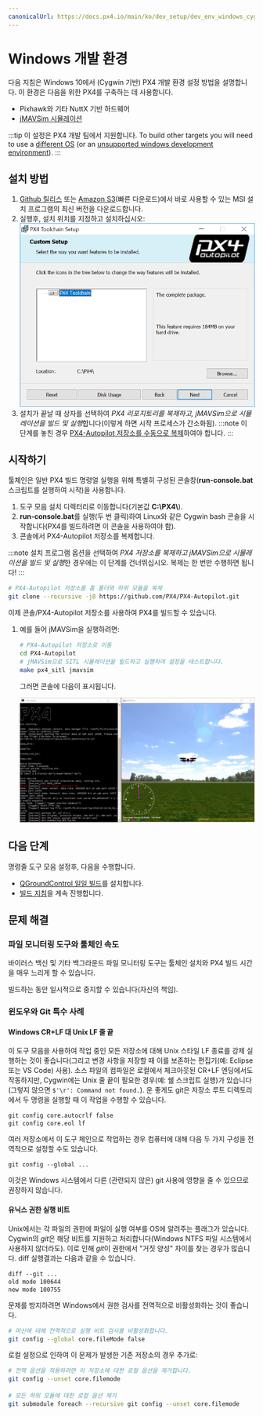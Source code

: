 ```yaml
---
canonicalUrl: https://docs.px4.io/main/ko/dev_setup/dev_env_windows_cygwin
---
```


# Windows 개발 환경

다음 지침은 Windows 10에서 (Cygwin 기반) PX4 개발 환경 설정 방법을 설명합니다. 이 환경은 다음을 위한 PX4를 구축하는 데 사용합니다.
* Pixhawk와 기타 NuttX 기반 하드웨어
* [jMAVSim 시뮬레이션](../simulation/jmavsim.md)

:::tip
이 설정은 PX4 개발 팀에서 지원합니다. To build other targets you will need to use a [different OS](../dev_setup/dev_env.md#supported-targets) (or an [unsupported windows development environment](../advanced/dev_env_unsupported.md)).
:::

<a id="installation"></a>

## 설치 방법

1. [Github 릴리스](https://github.com/PX4/windows-toolchain/releases) 또는 [Amazon S3](https://s3-us-west-2.amazonaws.com/px4-tools/PX4+Windows+Cygwin+Toolchain/PX4+Windows+Cygwin+Toolchain+0.9.msi)(빠른 다운로드)에서 바로 사용할 수 있는 MSI 설치 프로그램의 최신 버전을 다운로드합니다.
1. 실행후, 설치 위치를 지정하고 설치하십시오:![jMAVSimOnWindows](../../assets/toolchain/cygwin_toolchain_installer.png)
1. 설치가 끝날 때 상자를 선택하여 *PX4 리포지토리를 복제하고, jMAVSim으로 시뮬레이션을 빌드 및 실행*합니다(이렇게 하면 시작 프로세스가 간소화됨). :::note 이 단계를 놓친 경우 [PX4-Autopilot 저장소를 수동으로 복제](#getting_started)하여야 합니다.
:::

<a id="getting_started"></a>

## 시작하기

툴체인은 일반 PX4 빌드 명령얼 실행을 위해 특별히 구성된 콘솔창(**run-console.bat** 스크립트를 실행하여 시작)을 사용합니다.

1. 도구 모음 설치 디렉터리로 이동합니다(기본값 **C:\\PX4\\**).
1. **run-console.bat**를 실행(두 번 클릭)하여 Linux와 같은 Cygwin bash 콘솔을 시작합니다(PX4를 빌드하려면 이 콘솔을 사용하여야 함).
1. 콘솔에서 PX4-Autopilot 저장소를 복제합니다.

:::note
설치 프로그램 옵션을 선택하여 *PX4 저장소를 복제하고 jMAVSim으로 시뮬레이션을 빌드 및 실행*한 경우에는 이 단계를 건너뛰십시오. 복제는 한 번만 수행하면 됩니다!
:::

   ```bash
   # PX4-Autopilot 저장소를 홈 폴더와 하위 모듈을 복제
   git clone --recursive -j8 https://github.com/PX4/PX4-Autopilot.git
   ```

   이제 콘솔/PX4-Autopilot 저장소를 사용하여 PX4를 빌드할 수 있습니다.

1. 예를 들어 jMAVSim을 실행하려면:
   ```bash
   # PX4-Autopilot 저장소로 이동
   cd PX4-Autopilot
   # jMAVSim으로 SITL 시뮬레이션을 빌드하고 실행하여 설정을 테스트합니다.
   make px4_sitl jmavsim
   ```
   그러면 콘솔에 다음이 표시됩니다.

   ![jMAVSimOnWindows](../../assets/simulation/jmavsim_windows_cygwin.png)


## 다음 단계

명령줄 도구 모음 설정후, 다음을 수행합니다.

- [QGroundControl 일일 빌드](https://docs.qgroundcontrol.com/en/releases/daily_builds.html)를 설치합니다.
- [빌드 지침](../dev_setup/building_px4.md)을 계속 진행합니다.

<a id="usage_instructions"></a>

## 문제 해결

### 파일 모니터링 도구와 툴체인 속도

바이러스 백신 및 기타 백그라운드 파일 모니터링 도구는 툴체인 설치와 PX4 빌드 시간을 매우 느리게 할 수 있습니다.

빌드하는 동안 일시적으로 중지할 수 있습니다(자신의 책임).

### 윈도우와 Git 특수 사례

#### Windows CR+LF 대 Unix LF 줄 끝

이 도구 모음을 사용하여 작업 중인 모든 저장소에 대해 Unix 스타일 LF 종료를 강제 실행하는 것이 좋습니다(그리고 변경 사항을 저장할 때 이를 보존하는 편집기(예: Eclipse 또는 VS Code) 사용). 소스 파일의 컴파일은 로컬에서 체크아웃된 CR+LF 엔딩에서도 작동하지만, Cygwin에는 Unix 줄 끝이 필요한 경우(예: 쉘 스크립트 실행)가 있습니다(그렇지 않으면 `$'\r': Command not found.`). 운 좋게도 git은 저장소 루트 디렉토리에서 두 명령을 실행할 때 이 작업을 수행할 수 있습니다.
```
git config core.autocrlf false
git config core.eol lf
```

여러 저장소에서 이 도구 체인으로 작업하는 경우 컴퓨터에 대해 다음 두 가지 구성을 전역적으로 설정할 수도 있습니다.
```
git config --global ...
```
이것은 Windows 시스템에서 다른 (관련되지 않은) git 사용에 영향을 줄 수 있으므로 권장하지 않습니다.

#### 유닉스 권한 실행 비트

Unix에서는 각 파일의 권한에 파일이 실행 여부를 OS에 알려주는 플래그가 있습니다. Cygwin의 *git*은 해당 비트를 지원하고 처리합니다(Windows NTFS 파일 시스템에서 사용하지 않더라도). 이로 인해 *git*이 권한에서 "거짓 양성" 차이를 찾는 경우가 많습니다. diff 실행결과는 다음과 같을 수 있습니다.
```
diff --git ...
old mode 100644
new mode 100755
```

문제를 방지하려면 Windows에서 권한 검사를 전역적으로 비활성화하는 것이 좋습니다.
```sh
# 머신에 대해 전역적으로 실행 비트 검사를 비활성화합니다.
git config --global core.fileMode false 
```

로컬 설정으로 인하여 이 문제가 발생한 기존 저장소의 경우 추가로:
```sh
# 전역 옵션을 적용하려면 이 저장소에 대한 로컬 옵션을 제거합니다.
git config --unset core.filemode

# 모든 하위 모듈에 대한 로컬 옵션 제거
git submodule foreach --recursive git config --unset core.filemode 
```




<!--
Instructions for building/updating this toolchain are covered in [Windows Cygwin Development Environment (Maintenance Instructions)](../advanced/windows_cygwin_toolchain_setup.md)
-->